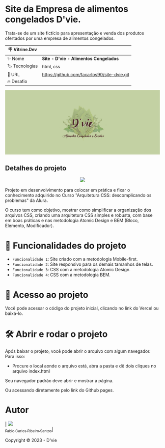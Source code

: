 # Site da Empresa de alimentos congelados D'vie.

Trata-se de um site fictício para apresentação e venda dos produtos ofertados por uma empresa de alimentos congelados.


| :placard: Vitrine.Dev |     |
| -------------  | --- |
| :sparkles: Nome        | **Site - D'vie - Alimentos Congelados**
| :label: Tecnologias | html, css
| :rocket: URL         | https://github.com/facarlos90/site-dvie.git
| :fire: Desafio     | 

<!-- Inserir imagem com a #vitrinedev ao final do link -->
![](https://github.com/facarlos90/site-dvie/blob/main/banner-dvie.png#vitrinedev)

## Detalhes do projeto

<p align="center">
<img src="http://img.shields.io/static/v1?label=STATUS&message=FINALIZADO&color=GREEN&style=for-the-badge"/>
</p>

Projeto em desenvolvimento para colocar em prática e fixar o conhecimento adquirido no Curso "Arquitetura CSS: descomplicando os problemas" da Alura.

O curso tem como objetivo, mostrar como simplificar a organização dos arquivos CSS, criando uma arquitetura CSS simples e robusta, com base em boas práticas e nas metodologia Atomic Design e BEM (Bloco, Elemento, Modificador).


# :hammer: Funcionalidades do projeto

- `Funcionalidade 1`: Site criado com  a metodologia Mobile-first.
- `Funcionalidade 2`: Site responsivo para os demais tamanhos de telas.
- `Funcionalidade 3`: CSS com a metodologia Atomic Design.
- `Funcionalidade 4`: CSS com a metodologia BEM.


# 📁 Acesso ao projeto

Você pode acessar o código do projeto inicial, clicando no link do Vercel ou baixá-lo.

# 🛠️ Abrir e rodar o projeto

Após baixar o projeto, você pode abrir o arquivo com algum navegador. Para isso:
  * Procure o local aonde o arquivo está, abra a pasta e dê dois cliques no arquivo index.html

Seu navegador padrão deve abrir e mostrar a página.

Ou acessando diretamente pelo link do Github pages.

# Autor

| [<img src="https://avatars.githubusercontent.com/u/126310044?v=4" width=115><br><sub>Fabio Carlos Ribeiro Santos</sub>](https://github.com/facarlos90)|


Copyright ©️ 2023 - D'vie
 
